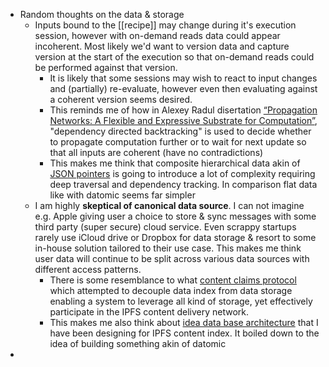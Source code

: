 - Random thoughts on the data & storage
	- Inputs bound to the [[recipe]] may change during it's execution session, however with on-demand reads data could appear incoherent. Most likely we'd want to version data and capture version at the start of the execution so that on-demand reads could be performed against that version.
		- It is likely that some sessions may wish to react to input changes and (partially) re-evaluate, however even then evaluating against a coherent version seems desired.
		- This reminds me of how in Alexey Radul disertation [“Propagation Networks: A Flexible and Expressive Substrate for Computation”](https://dspace.mit.edu/bitstream/handle/1721.1/49525/MIT-CSAIL-TR-2009-053.pdf), "dependency directed backtracking" is used to decide whether to propagate computation further or to wait for next update so that all inputs are coherent (have no contradictions)
		- This makes me think that composite hierarchical data akin of [JSON pointers](https://datatracker.ietf.org/doc/html/rfc6901) is going to introduce a lot of complexity requiring deep traversal and dependency tracking. In comparison flat data like with datomic seems far simpler
	- I am highly **skeptical of canonical data source**. I can not imagine e.g. Apple giving user a choice to store & sync messages with some third party (super secure) cloud service. Even scrappy startups rarely use iCloud drive or Dropbox for data storage & resort to some in-house solution tailored to their use case. This makes me think user data will continue to be split across various data sources with different access patterns.
		- There is some resemblance to what [content claims protocol](https://hackmd.io/@gozala/content-claims) which attempted to decouple data index from data storage enabling a system to leverage all kind of storage, yet effectively participate in the IPFS content delivery network.
		- This makes me also think about [idea data base architecture](https://github.com/storacha-network/RFC/blob/a4089a70e27237a92d46bb0db9e11b832a45ca80/rfc/index-anywhere.md) that I have been designing for IPFS content index. It boiled down to the idea of building something akin of datomic
-